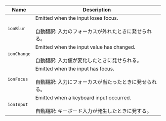 | Name        | Description                                                                                         |
| ----------- | --------------------------------------------------------------------------------------------------- |
| `ionBlur`   | Emitted when the input loses focus.<br /><br />自動翻訳: 入力のフォーカスが外れたときに発せられる。 |
| `ionChange` | Emitted when the input value has changed.<br /><br />自動翻訳: 入力値が変化したときに発せられる。   |
| `ionFocus`  | Emitted when the input has focus.<br /><br />自動翻訳: 入力にフォーカスが当たったときに発せられる。 |
| `ionInput`  | Emitted when a keyboard input occurred.<br /><br />自動翻訳: キーボード入力が発生したときに発する。 |
